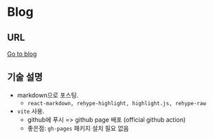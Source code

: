 # Blog

## URL
[Go to blog](https://codeleeks.github.io/blog/)

## 기술 설명

- markdown으로 포스팅.
  - `react-markdown, rehype-highlight, highlight.js, rehype-raw`
- `vite` 사용.
  - github에 푸시 => github page 배포 (official github action)
  - 좋은점: `gh-pages` 패키지 설치 필요 없음
